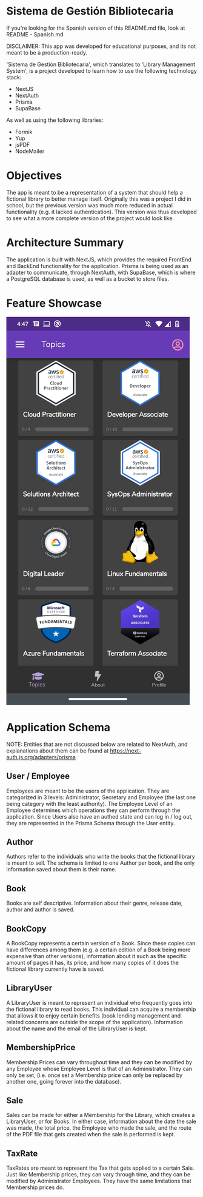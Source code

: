 # Sistema de Gestión Bibliotecaria

If you're looking for the Spanish version of this README.md file, look at 
README - Spanish.md

DISCLAIMER: This app was developed for educational purposes, and its not 
meant to be a production-ready. 

'Sistema de Gestión Bibliotecaria', which translates to 'Library Management
System', is a project developed to learn how to use the following technology
stack:
- NextJS 
- NextAuth
- Prisma
- SupaBase

As well as using the following libraries:
- Formik
- Yup
- jsPDF
- NodeMailer

# Objectives
The app is meant to be a representation of a system that should help a fictional
library to better manage itself. Originally this was a project I did in school, 
but the previous version was much more reduced in actual functionality (e.g. it 
lacked authentication). This version was thus developed to see what a more 
complete version of the project would look like. 

# Architecture Summary
The application is built with NextJS, which provides the required 
FrontEnd and BackEnd functionality for the application. Prisma is being used as
an adapter to communicate, through NextAuth, with SupaBase, which is where a 
PostgreSQL database is used, as well as a bucket to store files. 

# Feature Showcase
![Main Menu of the App](https://github.com/Alan-Rodz/CloudQuizApp/blob/main/showcase/index.jpg)

# Application Schema
NOTE: Entities that are not discussed below are related to NextAuth, and 
explanations about them can be found at https://next-auth.js.org/adapters/prisma

## User / Employee
Employees are meant to be the users of the application. They are categorized in 3 
levels: Administrator, Secretary and Employee (the last one being category with 
the least authority). The Employee Level of an Employee determines which operations 
they can perform through the application. Since Users also have an authed state and
can log in / log out, they are represented in the 
Prisma Schema through the User entity.

## Author
Authors refer to the individuals who write the books that the fictional library is
meant to sell. The schema is limited to one Author per book, and the only 
information saved about them is their name.

## Book
Books are self descriptive. Information about their genre, release date, author and
author is saved. 

## BookCopy
A BookCopy represents a certain version of a Book. Since these copies can have 
differences among them (e.g. a certain edition of a Book being more expensive than
other versions), information about it such as the specific amount of pages it has,
its price, and how many copies of it does the fictional library currently have is 
saved.

## LibraryUser
A LibraryUser is meant to represent an individual who frequently goes into the 
fictional library to read books. This individual can acquire a membership that 
allows it to enjoy certain benefits (book lending management and related concerns
are outside the scope of the application). Information about the name and the email
of the LibraryUser is kept.

## MembershipPrice
Membership Prices can vary throughout time and they can be modified by any Employee
whose Employee Level is that of an Administrator. They can only be set, (i.e. once
set a Membership price can only be replaced by another one, going forever into
the database).

## Sale
Sales can be made for either a Membership for the Library, which creates a 
LibraryUser, or for Books. In either case, information about the date the sale was 
made, the total price, the Employee who made the sale, and the route of the PDF
file that gets created when the sale is performed is kept. 

## TaxRate
TaxRates are meant to represent the Tax that gets applied to a certain Sale. Just
like Membership prices, they can vary through time, and they can be modified by
Administrator Employees. They have the same limitations that Membership prices do.
